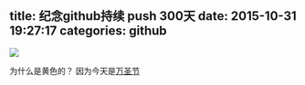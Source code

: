 title: 纪念github持续 push 300天
date: 2015-10-31 19:27:17
categories: github
---

![](http://images2015.cnblogs.com/blog/282019/201510/282019-20151031125635950-316841957.jpg)

为什么是黄色的？
因为今天是[万圣节](http://baike.baidu.com/subview/2532/6892077.htm)



